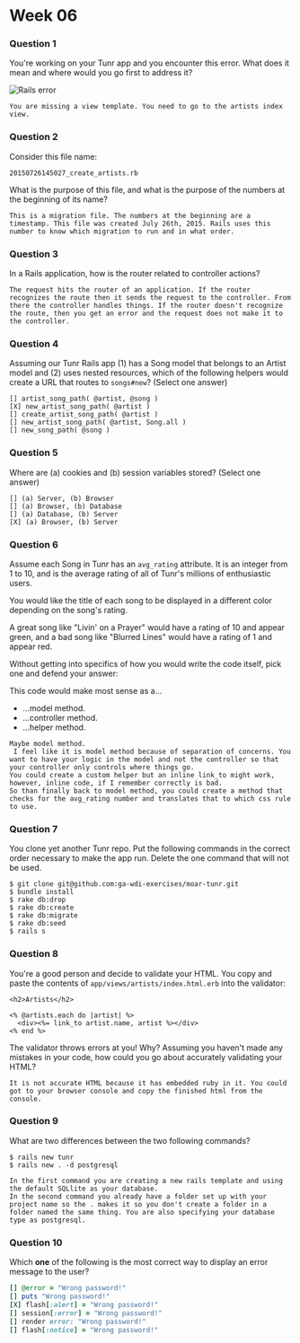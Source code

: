 # Week 06

### Question 1

You're working on your Tunr app and you encounter this error. What does it mean and where would you go first to address it?  

![Rails error](http://i.imgur.com/9NR7XNT.png)  

```text
You are missing a view template. You need to go to the artists index view.
```

### Question 2

Consider this file name:

```
20150726145027_create_artists.rb
```

What is the purpose of this file, and what is the purpose of the numbers at the beginning of its name?

```text
This is a migration file. The numbers at the beginning are a timestamp. This file was created July 26th, 2015. Rails uses this number to know which migration to run and in what order.  
```

### Question 3

In a Rails application, how is the router related to controller actions?  

```text
The request hits the router of an application. If the router recognizes the route then it sends the request to the controller. From there the controller handles things. If the router doesn't recognize the route, then you get an error and the request does not make it to the controller.
```

### Question 4

Assuming our Tunr Rails app (1) has a Song model that belongs to an Artist model and (2) uses nested resources, which of the following helpers would create a URL that routes to `songs#new`? (Select one answer)  

```
[] artist_song_path( @artist, @song )
[X] new_artist_song_path( @artist )
[] create_artist_song_path( @artist )
[] new_artist_song_path( @artist, Song.all )
[] new_song_path( @song )
```

### Question 5

Where are (a) cookies and (b) session variables stored? (Select one answer)  

```
[] (a) Server, (b) Browser  
[] (a) Browser, (b) Database  
[] (a) Database, (b) Server  
[X] (a) Browser, (b) Server  
```

### Question 6

Assume each Song in Tunr has an `avg_rating` attribute. It is an integer from 1 to 10, and is the average rating of all of Tunr's millions of enthusiastic users.

You would like the title of each song to be displayed in a different color depending on the song's rating.

A great song like "Livin' on a Prayer" would have a rating of 10 and appear green, and a bad song like "Blurred Lines" would have a rating of 1 and appear red.

Without getting into specifics of how you would write the code itself, pick one and defend your answer:

This code would make most sense as a...
- ...model method.
- ...controller method.
- ...helper method.

```text
Maybe model method.
 I feel like it is model method because of separation of concerns. You want to have your logic in the model and not the controller so that your controller only controls where things go.
You could create a custom helper but an inline link_to might work, however, inline code, if I remember correctly is bad.
So than finally back to model method, you could create a method that checks for the avg_rating number and translates that to which css rule to use.
```

### Question 7

You clone yet another Tunr repo. Put the following commands in the correct order necessary to make the app run. Delete the one command that will not be used.

```
$ git clone git@github.com:ga-wdi-exercises/moar-tunr.git
$ bundle install
$ rake db:drop
$ rake db:create
$ rake db:migrate
$ rake db:seed
$ rails s

```

### Question 8

You're a good person and decide to validate your HTML. You copy and paste the contents of `app/views/artists/index.html.erb` into the validator:

```erb
<h2>Artists</h2>

<% @artists.each do |artist| %>
  <div><%= link_to artist.name, artist %></div>
<% end %>
```

The validator throws errors at you! Why? Assuming you haven't made any mistakes in your code, how could you go about accurately validating your HTML?

```
It is not accurate HTML because it has embedded ruby in it. You could got to your browser console and copy the finished html from the console.
```

### Question 9

What are two differences between the two following commands?

```
$ rails new tunr
$ rails new . -d postgresql
```

```
In the first command you are creating a new rails template and using the default SQLlite as your database.
In the second command you already have a folder set up with your project name so the . makes it so you don't create a folder in a folder named the same thing. You are also specifying your database type as postgresql.
```

### Question 10

Which **one** of the following is the most correct way to display an error message to the user?

```rb
[] @error = "Wrong password!"
[] puts "Wrong password!"
[X] flash[:alert] = "Wrong password!"
[] session[:error] = "Wrong password!"
[] render error: "Wrong password!"
[] flash[:notice] = "Wrong password!"
```
